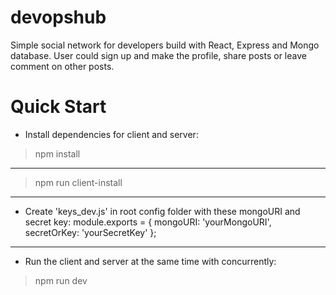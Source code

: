 # devopshub
Simple social network for developers build with React, Express and Mongo database.
User could sign up and make the profile, share posts or leave comment on other posts.

# Quick Start
- Install dependencies for client and server:
 > npm install
---------------------------
 > npm run client-install
---------------------------
- Create 'keys_dev.js' in root config folder with these mongoURI and secret key:
    module.exports = {
      mongoURI: 'yourMongoURI',
      secretOrKey: 'yourSecretKey'
    };
---------------------------
- Run the client and server at the same time with concurrently:
 > npm run dev

